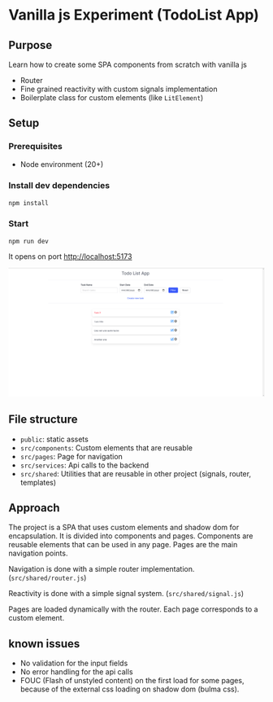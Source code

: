 # Vanilla js Experiment (TodoList App)

## Purpose

Learn how to create some SPA components from scratch with vanilla js

- Router
- Fine grained reactivity with custom signals implementation
- Boilerplate class for custom elements (like `LitElement`)

## Setup

### Prerequisites

- Node environment (20+)

### Install dev dependencies

```
npm install
```

### Start

```
npm run dev
```

It opens on port [http://localhost:5173](http://localhost:5173)

![rendu](./capture.png)

## File structure

- `public`: static assets
- `src/components`: Custom elements that are reusable
- `src/pages`: Page for navigation
- `src/services`: Api calls to the backend
- `src/shared`: Utilities that are reusable in other project (signals, router, templates)

## Approach

The project is a SPA that uses custom elements and shadow dom for encapsulation.
It is divided into components and pages.
Components are reusable elements that can be used in any page.
Pages are the main navigation points.

Navigation is done with a simple router implementation. (`src/shared/router.js`)

Reactivity is done with a simple signal system. (`src/shared/signal.js`)

Pages are loaded dynamically with the router. Each page corresponds to a custom element.

## known issues

- No validation for the input fields
- No error handling for the api calls
- FOUC (Flash of unstyled content) on the first load for some pages, because of the external css loading on shadow dom (bulma css).
